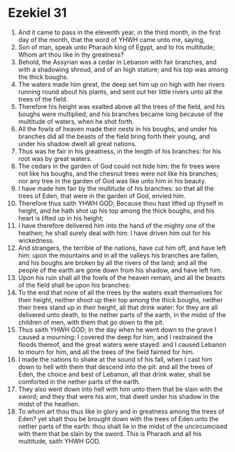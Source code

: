 ﻿# Ezekiel  31
1. And it came to pass in the eleventh year, in the third month, in the first day of the month, that the word of YHWH came unto me, saying, 
2. Son of man, speak unto Pharaoh king of Egypt, and to his multitude; Whom art thou like in thy greatness? 
3.  Behold, the Assyrian was a cedar in Lebanon with fair branches, and with a shadowing shroud, and of an high stature; and his top was among the thick boughs. 
4. The waters made him great, the deep set him up on high with her rivers running round about his plants, and sent out her little rivers unto all the trees of the field. 
5. Therefore his height was exalted above all the trees of the field, and his boughs were multiplied, and his branches became long because of the multitude of waters, when he shot forth. 
6. All the fowls of heaven made their nests in his boughs, and under his branches did all the beasts of the field bring forth their young, and under his shadow dwelt all great nations. 
7. Thus was he fair in his greatness, in the length of his branches: for his root was by great waters. 
8. The cedars in the garden of God could not hide him: the fir trees were not like his boughs, and the chesnut trees were not like his branches; nor any tree in the garden of God was like unto him in his beauty. 
9. I have made him fair by the multitude of his branches: so that all the trees of Eden, that were in the garden of God, envied him. 
10.  Therefore thus saith YHWH GOD; Because thou hast lifted up thyself in height, and he hath shot up his top among the thick boughs, and his heart is lifted up in his height; 
11. I have therefore delivered him into the hand of the mighty one of the heathen; he shall surely deal with him: I have driven him out for his wickedness. 
12. And strangers, the terrible of the nations, have cut him off, and have left him: upon the mountains and in all the valleys his branches are fallen, and his boughs are broken by all the rivers of the land; and all the people of the earth are gone down from his shadow, and have left him. 
13. Upon his ruin shall all the fowls of the heaven remain, and all the beasts of the field shall be upon his branches: 
14. To the end that none of all the trees by the waters exalt themselves for their height, neither shoot up their top among the thick boughs, neither their trees stand up in their height, all that drink water: for they are all delivered unto death, to the nether parts of the earth, in the midst of the children of men, with them that go down to the pit. 
15. Thus saith YHWH GOD; In the day when he went down to the grave I caused a mourning: I covered the deep for him, and I restrained the floods thereof, and the great waters were stayed: and I caused Lebanon to mourn for him, and all the trees of the field fainted for him. 
16. I made the nations to shake at the sound of his fall, when I cast him down to hell with them that descend into the pit: and all the trees of Eden, the choice and best of Lebanon, all that drink water, shall be comforted in the nether parts of the earth. 
17. They also went down into hell with him unto them that be slain with the sword; and they that were his arm, that dwelt under his shadow in the midst of the heathen. 
18.  To whom art thou thus like in glory and in greatness among the trees of Eden? yet shalt thou be brought down with the trees of Eden unto the nether parts of the earth: thou shalt lie in the midst of the uncircumcised with them that be slain by the sword. This is Pharaoh and all his multitude, saith YHWH GOD. 
